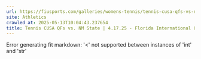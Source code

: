 ```yaml
---
url: https://fiusports.com/galleries/womens-tennis/tennis-cusa-qfs-vs-nm-state-4-/348
site: Athletics
crawled_at: 2025-05-13T10:04:43.237654
title: Tennis CUSA QFs vs. NM State | 4.17.25 - Florida International University
---
```


Error generating fit markdown: '<' not supported between instances of 'int' and 'str'